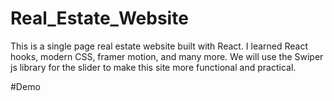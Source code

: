 # Real_Estate_Website
This is a single page real estate website built with React. I learned React hooks, modern CSS, framer motion, and many more. We will use the Swiper js library for the slider to make this site more functional and practical.

#Demo 
